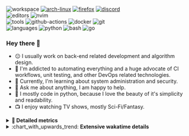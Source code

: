 ![workspace](https://img.shields.io/static/v1?label=&message=workspace:&color=555&style=flat-square)
[![arch-linux](https://img.shields.io/static/v1?logo=arch-linux&label=&message=Arch%20Linux&color=111&logoColor=AAA&style=flat-square)](https://archlinux.org)
[![firefox](https://img.shields.io/static/v1?logo=firefox-browser&label=&message=Firefox&color=111&logoColor=AAA&style=flat-square)](https://mozilla.org/en-US/firefox/)
[![discord](https://img.shields.io/static/v1?logo=discord&label=&message=Discord&color=111&logoColor=AAA&style=flat-square)](https://discord.gg/B8rf3xxgbJ)
<br>
![editors](https://img.shields.io/static/v1?label=&message=editors:&color=555&style=flat-square)
![nvim](https://img.shields.io/static/v1?logo=neovim&label=&message=NeoVim&color=111&logoColor=AAA&style=flat-square)
<br>
![tools](https://img.shields.io/static/v1?label=&message=tools:&color=555&style=flat-square)
![github-actions](https://img.shields.io/static/v1?logo=github-actions&label=&message=github%20actions&color=111&logoColor=AAA&style=flat-square)
![docker](https://img.shields.io/static/v1?logo=docker&label=&message=docker&color=111&logoColor=AAA&style=flat-square)
![git](https://img.shields.io/static/v1?logo=git&label=&message=git&color=111&logoColor=AAA&style=flat-square)
<br>
![languages](https://img.shields.io/static/v1?label=&message=languages:&color=555&style=flat-square)
![python](https://img.shields.io/static/v1?logo=python&label=&message=python&color=111&logoColor=AAA&style=flat-square&link=)
![bash](https://img.shields.io/static/v1?logo=gnu-bash&label=&message=bash&color=111&logoColor=AAA&style=flat-square)
![go](https://img.shields.io/static/v1?logo=rust&label=&message=rust&color=111&logoColor=AAA&style=flat-square)

<!-- Load profile visitor count, but don't display it, keep it as a private stat, no need to show off (888)-->
[](https://visitor-badge.glitch.me/badge?page_id=ItsDrike.ItsDrike)

### Hey there 👋

- :neutral_face: I usually work on back-end related development and algorithm design.
- :man: I'm addicted to automating everything and a huge advocate of CI workflows, unit testing, and other DevOps related technologies.
- :seedling: Currently, I'm learning about system administration and security.
- :speech_balloon: Ask me about anything, I am happy to help.
- :snake: I mostly code in python, because I love the beauty of it's simplicity and readability.
- :tv: I enjoy watching TV shows, mostly Sci-Fi/Fantasy.

<details>
 <summary> <b>📌 Detailed metrics</b></summary>
 
 <table>
  <tr>
    <th>🙋 Profile Details</th>
    <th>🧮 Repositories traffic</th>
  </tr>
  <tr>
   <td>
     <img alt="" width="400" src="https://github.com/ItsDrike/ItsDrike/blob/master/metrics/profile.svg">
   </td>
   <td>
     <img alt="" width="400" src="https://github.com/ItsDrike/ItsDrike/blob/master/metrics/repositories.svg">
   </td>
  </tr>
  <tr>
    <th>📅 Isometric commit calendar</th>
    <th>🈷️ Most used languages</th>
  </tr>
  <tr>
    <td align="center">
      <img alt="" width="400" src="https://github.com/ItsDrike/ItsDrike/blob/master/metrics/isocalendar.svg">
    </td>
    <td>
      <img alt="" width="400" src="https://github.com/ItsDrike/ItsDrike/blob/master/metrics/languages.svg">
    </td>
  </tr>
  <tr>
   <th>♐ Code snippet of the day</th>
   <th>🌟 Recently starred repositories</th>
  </tr>
  <tr>
   <td align="center">
    <img alt="" width="400" src="https://github.com/ItsDrike/ItsDrike/blob/master/metrics/code_snippet.svg">
   </td>
   <td align="center">
    <img alt="" width="400" src="https://github.com/ItsDrike/ItsDrike/blob/master/metrics/starred_repos.svg">
   </td>
  </tr>
  <tr>
    <th>💡 Coding habits</th>
    <th>⏰ WakaTime plugin</th>
  </tr>
  <tr>
   <td align="center">
    <img alt="" width="400" src="https://github.com/ItsDrike/ItsDrike/blob/master/metrics/habits.svg">
   </td>
   <td align="center">
     <img alt="" width="400" src="https://github.com/ItsDrike/ItsDrike/blob/master/metrics/wakatime.svg">
   </td>
  </tr>
 </table>
</details>

<details>
 <summary>:chart_with_upwards_trend: <b>Extensive wakatime details</b></summary>
 
<!--START_SECTION:waka-->
![Code Time](http://img.shields.io/badge/Code%20Time-3%2C099%20hrs%2018%20mins-blue)

**I'm a Night 🦉** 

```text
🌞 Morning      226 commits       ███░░░░░░░░░░░░░░░░░░░░░░   15.24 % 
🌆 Daytime      493 commits       ████████░░░░░░░░░░░░░░░░░   33.24 % 
🌃 Evening      488 commits       ████████░░░░░░░░░░░░░░░░░   32.91 % 
🌙 Night        276 commits       ████░░░░░░░░░░░░░░░░░░░░░   18.61 % 

```
📅 **I'm Most Productive on Sunday** 

```text
Monday         160 commits       ██░░░░░░░░░░░░░░░░░░░░░░░   10.79 % 
Tuesday        139 commits       ██░░░░░░░░░░░░░░░░░░░░░░░   09.37 % 
Wednesday      196 commits       ███░░░░░░░░░░░░░░░░░░░░░░   13.22 % 
Thursday       183 commits       ███░░░░░░░░░░░░░░░░░░░░░░   12.34 % 
Friday         194 commits       ███░░░░░░░░░░░░░░░░░░░░░░   13.08 % 
Saturday       287 commits       ████░░░░░░░░░░░░░░░░░░░░░   19.35 % 
Sunday         324 commits       █████░░░░░░░░░░░░░░░░░░░░   21.85 % 

```


📊 **This Week I Spent My Time On** 

```text
💬 Programming Languages: 
Python                   35 hrs 43 mins      ██████████████████░░░░░░░   73.35 % 
C                        3 hrs 39 mins       ██░░░░░░░░░░░░░░░░░░░░░░░   07.52 % 
Bash                     1 hr 57 mins        █░░░░░░░░░░░░░░░░░░░░░░░░   04.04 % 
Markdown                 1 hr 20 mins        ░░░░░░░░░░░░░░░░░░░░░░░░░   02.75 % 
TOML                     50 mins             ░░░░░░░░░░░░░░░░░░░░░░░░░   01.71 % 

🔥 Editors: 
Neovim                   48 hrs 42 mins      █████████████████████████   100.00 % 

💻 Operating System: 
Linux                    48 hrs 42 mins      █████████████████████████   100.00 % 

```

**I Mostly Code in Python** 

```text
Python                   35 repos            █████████████████████░░░░   85.37 % 
Shell                    1 repo              ░░░░░░░░░░░░░░░░░░░░░░░░░   02.44 % 
HTML                     1 repo              ░░░░░░░░░░░░░░░░░░░░░░░░░   02.44 % 
C                        1 repo              ░░░░░░░░░░░░░░░░░░░░░░░░░   02.44 % 
C#                       1 repo              ░░░░░░░░░░░░░░░░░░░░░░░░░   02.44 % 

```



 Last Updated on 18/02/2023 01:41:06 UTC
<!--END_SECTION:waka-->

</details>
